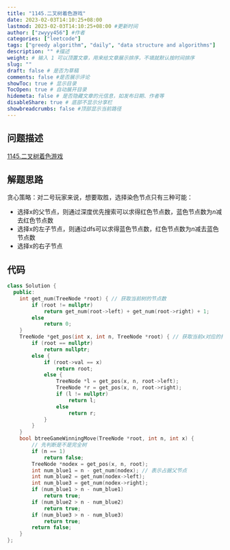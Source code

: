 ```yaml
---
title: "1145.二叉树着色游戏"
date: 2023-02-03T14:10:25+08:00
lastmod: 2023-02-03T14:10:25+08:00 #更新时间
author: ["zwyyy456"] #作者
categories: ["leetcode"]
tags: ["greedy algorithm", "daily", "data structure and algorithms"]
description: "" #描述
weight: # 输入 1 可以顶置文章，用来给文章展示排序，不填就默认按时间排序
slug: ""
draft: false # 是否为草稿
comments: false #是否展示评论
showToc: true # 显示目录
TocOpen: true # 自动展开目录
hidemeta: false # 是否隐藏文章的元信息，如发布日期、作者等
disableShare: true # 底部不显示分享栏
showbreadcrumbs: false #顶部显示当前路径
---
```

## 问题描述
[1145.二叉树着色游戏](https://leetcode.cn/problems/binary-tree-coloring-game/)

## 解题思路
贪心策略：对二号玩家来说，想要取胜，选择染色节点只有三种可能：
- 选择x的父节点，则通过深度优先搜索可以求得红色节点数，蓝色节点数为$n$减去红色节点数
- 选择x的左子节点，则通过dfs可以求得蓝色节点数，红色节点数为$n$减去蓝色节点数
- 选择x的右子节点

## 代码
```cpp
class Solution {
  public:
    int get_num(TreeNode *root) { // 获取当前树的节点数
        if (root != nullptr)
            return get_num(root->left) + get_num(root->right) + 1;
        else
            return 0;
    }
    TreeNode *get_pos(int x, int n, TreeNode *root) { // 获取当前x对应的指针
        if (root == nullptr)
            return nullptr;
        else {
            if (root->val == x)
                return root;
            else {
                TreeNode *l = get_pos(x, n, root->left);
                TreeNode *r = get_pos(x, n, root->right);
                if (l != nullptr)
                    return l;
                else
                    return r;
            }
        }
    }
    bool btreeGameWinningMove(TreeNode *root, int n, int x) {
        // 先判断是不是完全树
        if (n == 1)
            return false;
        TreeNode *nodex = get_pos(x, n, root);
        int num_blue1 = n - get_num(nodex); // 表示占据父节点
        int num_blue2 = get_num(nodex->left);
        int num_blue3 = get_num(nodex->right);
        if (num_blue1 > n - num_blue1)
            return true;
        if (num_blue2 > n - num_blue2)
            return true;
        if (num_blue3 > n - num_blue3)
            return true;
        return false;
    }
};
```

